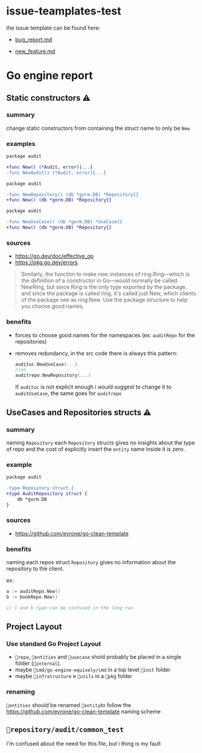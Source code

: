 # issue-teamplates-test

the issue template can be found here:

- [bug_report.md](/.github/ISSUE_TEMPLATE/bug_report.md)

- [new_feature.md](/.github/ISSUE_TEMPLATE/new_feature.md)

# Go engine report

## Static constructors ⚠️

### summary

change static constructors from containing the struct name to only be `New`

### examples
```diff
package audit

+func New() (*Audit, error){...}
-func NewAudit() (*Audit, error){...}
```

```diff
package audit

-func NewRepository() (db *gorm.DB) *Repository{}
+func New() (db *gorm.DB) *Repository{}
```

```diff
package audit

-func NewUseCase() (db *gorm.DB) *UseCase{}
+func New() (db *gorm.DB) *Repository{}
```

### sources
- https://go.dev/doc/effective_go
- https://pkg.go.dev/errors

>  Similarly, the function to make new instances of ring.Ring—which is the definition of a constructor in Go—would normally be called NewRing, but since Ring is the only type exported by the package, and since the package is called ring, it's called just New, which clients of the package see as ring.New. Use the package structure to help you choose good names.

### benefits

- forces to choose good names for the namespaces (ex: `auditRepo` for the repositories)

- removes redundancy, in the src code there is always this pattern:

    ```go
    audituc.NewUseCase(...)
    //or
    auditrepo.NewRepository(...)
    ```

    If `audituc` is not explicit enough i would suggest to change it to `auditUseCase`, the same goes for `auditrepo`

## UseCases and Repositories structs ⚠️

### summary

naming `Repository` each  `Repository` structs gives no insights about the type of repo and the cost of explicitly insert the `entity` name inside it is zero.

### example

```diff
package audit

-type Repository struct {
+type AuditRepository struct {
	db *gorm.DB
}

```

### sources
- https://github.com/evrone/go-clean-template

### benefits

naming each repos struct `Repository` gives no information about the repository to the client.

ex:

```go
a := auditRepo.New()
b := bookRepo.New()

// l and b type can be confused in the long run
```
## Project Layout

### Use standard Go Project Layout

- `📁repo`, `📁entities` and  `📁usecase` shold probably be placed in a single folder (`📁internal`).
- maybe `📁cmd/go-engine-equixely/cmd` in a top level `📁init` folder
- maybe `📁infratructure` e `📁utils` in a `📁pkg` folder 

### renaming

`📁entities` should be renamed `📁entity`to follow the https://github.com/evrone/go-clean-template naming scheme

## `📃repository/audit/common_test`

I'm confused about the need for this file, but i thing is my fault
